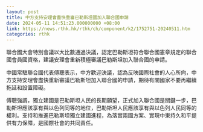 ```yaml
---
layout: post
title: 中方支持安理會盡快重審巴勒斯坦國加入聯合國申請
date: 2024-05-11 14:51:23.000000000 +08:00
link: https://news.rthk.hk/rthk/ch/component/k2/1752751-20240511.htm
categories: rthk
---
```


聯合國大會特別會議以大比數通過決議，認定巴勒斯坦符合聯合國憲章規定的聯合國會員國資格，建議安理會重新積極審議巴勒斯坦加入聯合國的申請。

中國常駐聯合國代表傅聰表示，中方歡迎決議，認為反映國際社會的人心所向，中方支持安理會盡快重新審議巴勒斯坦加入聯合國的申請，期待有關國家不要再繼續拖延和設置障礙。

傅聰強調，獨立建國是巴勒斯坦人民的長期願望，正式加入聯合國是關鍵一步，巴勒斯坦應該享有與以色列同等的地位，巴勒斯坦人民應該享有與以色列人民同等的權利。支持和推進巴勒斯坦獨立建國進程，為落實兩國方案、實現中東持久和平提供有力保障，是國際社會的共同責任。
